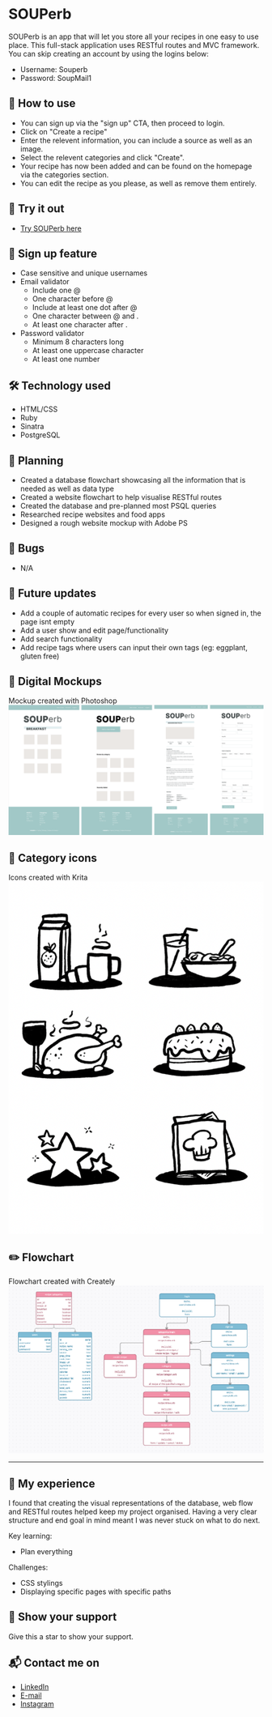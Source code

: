 # SOUPerb

SOUPerb is an app that will let you store all your recipes in one easy to use place.
This full-stack application uses RESTful routes and MVC framework.
You can skip creating an account by using the logins below:

- Username: Souperb
- Password: SoupMail1

## 🍲 How to use

- You can sign up via the "sign up" CTA, then proceed to login.
- Click on "Create a recipe"
- Enter the relevent information, you can include a source as well as an image.
- Select the relevent categories and click "Create".
- Your recipe has now been added and can be found on the homepage via the categories section.
- You can edit the recipe as you please, as well as remove them entirely.

## 🍳 Try it out

- [Try SOUPerb here](https://secure-tundra-99837.herokuapp.com/login)

## 🔐 Sign up feature

- Case sensitive and unique usernames
- Email validator
  - Include one @
  - One character before @
  - Include at least one dot after @
  - One character between @ and .
  - At least one character after .
- Password validator
  - Minimum 8 characters long
  - At least one uppercase character
  - At least one number

## 🛠️ Technology used

- HTML/CSS
- Ruby
- Sinatra
- PostgreSQL

## 📐 Planning

- Created a database flowchart showcasing all the information that is needed as well as data type
- Created a website flowchart to help visualise RESTful routes
- Created the database and pre-planned most PSQL queries
- Researched recipe websites and food apps
- Designed a rough website mockup with Adobe PS

## 🐛 Bugs

- N/A

## 🌱 Future updates

- Add a couple of automatic recipes for every user so when signed in, the page isnt empty
- Add a user show and edit page/functionality
- Add search functionality
- Add recipe tags where users can input their own tags (eg: eggplant, gluten free)

## 🎨 Digital Mockups

Mockup created with Photoshop
![](https://raw.githubusercontent.com/TypeSammy/souperb/master/screenshot/websitemockup.png)

## 🍕 Category icons

Icons created with Krita
![](https://github.com/TypeSammy/souperb/blob/master/screenshot/06.21%20Souperb%20Icons.jpg)

## ✏️ Flowchart

Flowchart created with Creately
![](https://raw.githubusercontent.com/TypeSammy/souperb/master/screenshot/flowcharts.png)

---

## 💫 My experience

I found that creating the visual representations of the database, web flow and RESTful routes helped keep my project organised.
Having a very clear structure and end goal in mind meant I was never stuck on what to do next.

Key learning:

- Plan everything

Challenges:

- CSS stylings
- Displaying specific pages with specific paths

## 🌟 Show your support

Give this a star to show your support.

## 📬 Contact me on

- [LinkedIn](https://www.linkedin.com/in/samantha-gold-dev/)
- [E-mail](mailto:typesammy@gmail.com)
- [Instagram](https://www.instagram.com/typesammy_)
